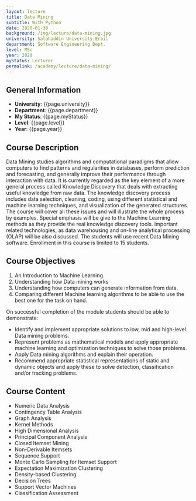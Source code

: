```yaml
---
layout: lecture
title: Data Mining
subtitle: With Python
date: 2020-01-30
background: /img/lecture/data-mining.jpg
university: Salahaddin University-Erbil
department: Software Engineering Dept.
level: MSc
year: 2020
myStatus: Lecturer
permalink: /academy/lecture/data-mining/
---
```


## General Information

- **University**: {{page.university}}
- **Department**: {{page.department}}
- **My Status**: {{page.myStatus}}
- **Level**: {{page.level}}
- **Year**: {{page.year}}

## Course Description

Data Mining studies algorithms and computational paradigms that allow computers to find patterns and regularities in databases, perform prediction and forecasting, and generally improve their performance through interaction with data. It is currently regarded as the key element of a more general process called Knowledge Discovery that deals with extracting useful knowledge from raw data. The knowledge discovery process includes data selection, cleaning, coding, using different statistical and machine learning techniques, and visualization of the generated structures. The course will cover all these issues and will illustrate the whole process by examples. Special emphasis will be give to the Machine Learning methods as they provide the real knowledge discovery tools. Important related technologies, as data warehousing and on-line analytical processing (OLAP) will be also discussed. The students will use recent Data Mining software. Enrollment in this course is limited to 15 students.

## Course Objectives

1. An Introduction to Machine Learning.
1. Understanding how Data mining works
1. Understanding how computers can generate information from data.
1. Comparing different Machine learning algorithms to be able to use the best one for the task on hand.

On successful completion of the module students should be able to demonstrate:

- Identify and implement appropriate solutions to low, mid and high-level Data mining problems.
- Represent problems as mathematical models and apply appropriate machine learning and optimization techniques to solve those problems.
- Apply Data mining algorithms and explain their operation.
- Recommend appropriate statistical representations of static and dynamic objects and apply these to solve detection, classification and/or tracking problems.

## Course Content

- Numeric Data Analysis
- Contingency Table Analysis
- Graph Analysis
- Kernel Methods
- High Dimensional Analysis
- Principal Component Analysis
- Closed Itemset Mining
- Non-Derivable Itemsets
- Sequence Support
- Monte Carlo Sampling for Itemset Support
- Expectation Maximization Clustering
- Density-based Clustering
- Decision Trees
- Support Vector Machines
- Classification Assessment
